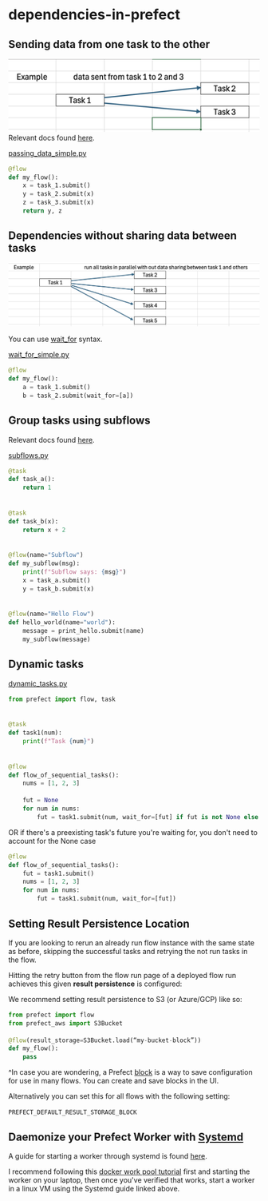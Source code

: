 # dependencies-in-prefect


## Sending data from one task to the other
![alt text](images/image.png)
Relevant docs found [here](https://docs.prefect.io/latest/guides/specifying-upstream-dependencies/#determination-methods).

[passing_data_simple.py](example_scripts/passing_data_simple.py)
```python
@flow
def my_flow():
    x = task_1.submit()
    y = task_2.submit(x)
    z = task_3.submit(x)
    return y, z
```


## Dependencies without sharing data between tasks

![alt text](images/image-1.png)

You can use [wait_for](https://docs.prefect.io/latest/guides/specifying-upstream-dependencies/?h=wait_for#manual) syntax.

[wait_for_simple.py](example_scripts/wait_for_simple.py)
```python
@flow
def my_flow():
    a = task_1.submit()
    b = task_2.submit(wait_for=[a])
```


## Group tasks using subflows
Relevant docs found [here](https://docs.prefect.io/latest/concepts/flows/?h=subflows#composing-flows).

[subflows.py](example_scripts/subflows.py)

```python
@task
def task_a():
    return 1


@task
def task_b(x):
    return x + 2


@flow(name="Subflow")
def my_subflow(msg):
    print(f"Subflow says: {msg}")
    x = task_a.submit()
    y = task_b.submit(x)


@flow(name="Hello Flow")
def hello_world(name="world"):
    message = print_hello.submit(name)
    my_subflow(message)
```


## Dynamic tasks

[dynamic_tasks.py](example_scripts/dynamic_tasks.py)
```python
from prefect import flow, task


@task
def task1(num):
    print(f"Task {num}")


@flow
def flow_of_sequential_tasks():
    nums = [1, 2, 3]

    fut = None
    for num in nums:
        fut = task1.submit(num, wait_for=[fut] if fut is not None else [])
```

OR if there's a preexisting task's future you're waiting for, you don't need to account for the None case

```python
@flow
def flow_of_sequential_tasks():
    fut = task1.submit()
    nums = [1, 2, 3]
    for num in nums:
        fut = task1.submit(num, wait_for=[fut])
```

## Setting Result Persistence Location

If you are looking to rerun an already run flow instance with the same state as before, skipping the successful tasks and retrying the not run tasks in the flow. 

Hitting the retry button from the flow run page of a deployed flow run achieves this given **result persistence** is configured: 

We recommend setting result persistence to S3 (or Azure/GCP) like so:

```python
from prefect import flow
from prefect_aws import S3Bucket

@flow(result_storage=S3Bucket.load(“my-bucket-block”))
def my_flow():
    pass

```
^In case you are wondering, a Prefect [block](https://docs.prefect.io/latest/concepts/blocks/#overview) is a way to save configuration for use in many flows. You can create and save blocks in the UI.

Alternatively you can set this for all flows with the following setting:

`PREFECT_DEFAULT_RESULT_STORAGE_BLOCK`

## Daemonize your Prefect Worker with [Systemd](https://systemd.io/)

A guide for starting a worker through systemd is found [here](https://discourse.prefect.io/t/how-to-run-a-prefect-2-worker-as-a-systemd-service-on-linux/1450).

I recommend following this [docker work pool tutorial](https://docs.prefect.io/latest/tutorial/workers/) first and starting the worker on your laptop, then once you've verified that works, start a worker in a linux VM using the Systemd guide linked above.
